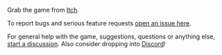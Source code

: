 Grab the game from [Itch](https://dorfl.itch.io/factropy).

To report bugs and serious feature requests [open an issue here](https://github.com/factropy/community/issues).

For general help with the game, suggestions, questions or anything else, [start a discussion](https://github.com/factropy/community/discussions). Also consider dropping into [Discord](https://discord.gg/PKeVHU4wjD)!
